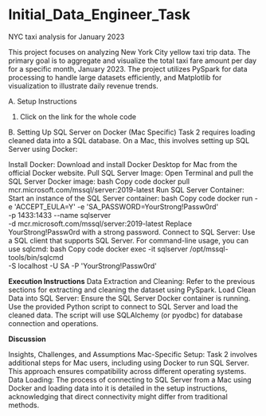 # Initial_Data_Engineer_Task
NYC taxi analysis for January 2023


This project focuses on analyzing New York City yellow taxi trip data. The primary goal is to aggregate and visualize the total taxi fare amount per day for a specific month, January 2023. The project utilizes PySpark for data processing to handle large datasets efficiently, and Matplotlib for visualization to illustrate daily revenue trends.

A. Setup Instructions
1. Click on the link for the whole code

B. Setting Up SQL Server on Docker (Mac Specific)
Task 2 requires loading cleaned data into a SQL database. On a Mac, this involves setting up SQL Server using Docker:

Install Docker: Download and install Docker Desktop for Mac from the official Docker website.
Pull SQL Server Image: Open Terminal and pull the SQL Server Docker image:
bash
Copy code
docker pull mcr.microsoft.com/mssql/server:2019-latest
Run SQL Server Container: Start an instance of the SQL Server container:
bash
Copy code
docker run -e 'ACCEPT_EULA=Y' -e 'SA_PASSWORD=YourStrong!Passw0rd' \
-p 1433:1433 --name sqlserver \
-d mcr.microsoft.com/mssql/server:2019-latest
Replace YourStrong!Passw0rd with a strong password.
Connect to SQL Server: Use a SQL client that supports SQL Server. For command-line usage, you can use sqlcmd:
bash
Copy code
docker exec -it sqlserver /opt/mssql-tools/bin/sqlcmd \
-S localhost -U SA -P 'YourStrong!Passw0rd'


**Execution Instructions**
Data Extraction and Cleaning: Refer to the previous sections for extracting and cleaning the dataset using PySpark.
Load Clean Data into SQL Server:
Ensure the SQL Server Docker container is running.
Use the provided Python script to connect to SQL Server and load the cleaned data. The script will use SQLAlchemy (or pyodbc) for database connection and operations.

**Discussion**

Insights, Challenges, and Assumptions
Mac-Specific Setup: Task 2 involves additional steps for Mac users, including using Docker to run SQL Server. This approach ensures compatibility across different operating systems.
Data Loading: The process of connecting to SQL Server from a Mac using Docker and loading data into it is detailed in the setup instructions, acknowledging that direct connectivity might differ from traditional methods.
